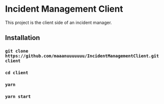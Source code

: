 # Incident Management Client

This project is the client side of an incident manager.

## Installation

### `git clone https://github.com/maaanuuuuuuu/IncidentManagementClient.git client`
### `cd client`
### `yarn`
### `yarn start`
